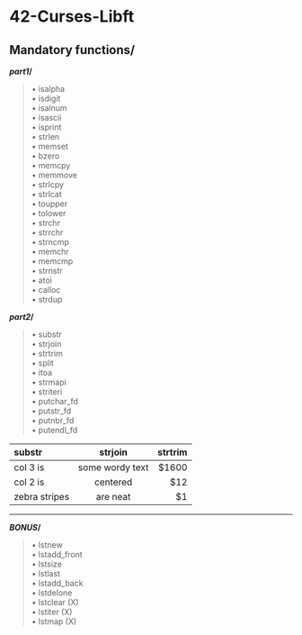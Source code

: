 
<h1>42-Curses-Libft</h1>

<h2>Mandatory functions/</h2>

**_part1_/**

>• isalpha       
• isdigit   
• isalnum   
• isascii   
• isprint   
• strlen  
• memset  
• bzero  
• memcpy  
• memmove  
• strlcpy  
• strlcat  
• toupper   
• tolower   
• strchr  
• strrchr  
• strncmp  
• memchr  
• memcmp  
• strnstr  
• atoi   
• calloc  
• strdup   


**_part2_/**

>• substr  
• strjoin  
• strtrim  
• split  
• itoa  
• strmapi  
• striteri   
• putchar_fd  
• putstr_fd   
• putnbr_fd  
• putendl_fd  

| substr  | strjoin  | strtrim |
| :------------ |:---------------:| -----:|
| col 3 is      | some wordy text | $1600 |
| col 2 is      | centered        |   $12 |
| zebra stripes | are neat        |    $1 |


-------------------------------------------

**_BONUS_/**

>• lstnew  
• lstadd_front  
• lstsize   
• lstlast  
• lstadd_back  
• lstdelone  
• lstclear (X)  
• lstiter (X)  
• lstmap (X)    

